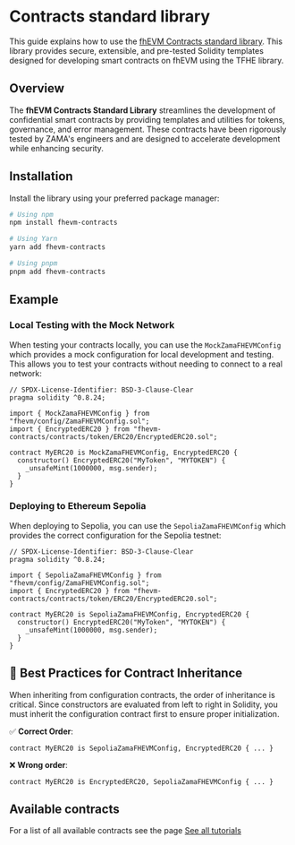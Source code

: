 # Contracts standard library

This guide explains how to use the [fhEVM Contracts standard library](https://github.com/zama-ai/fhevm-contracts/tree/main). This library provides secure, extensible, and pre-tested Solidity templates designed for developing smart contracts on fhEVM using the TFHE library.

## Overview

The **fhEVM Contracts Standard Library** streamlines the development of confidential smart contracts by providing templates and utilities for tokens, governance, and error management. These contracts have been rigorously tested by ZAMA's engineers and are designed to accelerate development while enhancing security.

## Installation

Install the library using your preferred package manager:

```bash
# Using npm
npm install fhevm-contracts

# Using Yarn
yarn add fhevm-contracts

# Using pnpm
pnpm add fhevm-contracts
```

## Example

### Local Testing with the Mock Network

When testing your contracts locally, you can use the `MockZamaFHEVMConfig` which provides a mock configuration for local development and testing. This allows you to test your contracts without needing to connect to a real network:

```solidity
// SPDX-License-Identifier: BSD-3-Clause-Clear
pragma solidity ^0.8.24;

import { MockZamaFHEVMConfig } from "fhevm/config/ZamaFHEVMConfig.sol";
import { EncryptedERC20 } from "fhevm-contracts/contracts/token/ERC20/EncryptedERC20.sol";

contract MyERC20 is MockZamaFHEVMConfig, EncryptedERC20 {
  constructor() EncryptedERC20("MyToken", "MYTOKEN") {
    _unsafeMint(1000000, msg.sender);
  }
}
```

### Deploying to Ethereum Sepolia

When deploying to Sepolia, you can use the `SepoliaZamaFHEVMConfig` which provides the correct configuration for the Sepolia testnet:

```solidity
// SPDX-License-Identifier: BSD-3-Clause-Clear
pragma solidity ^0.8.24;

import { SepoliaZamaFHEVMConfig } from "fhevm/config/ZamaFHEVMConfig.sol";
import { EncryptedERC20 } from "fhevm-contracts/contracts/token/ERC20/EncryptedERC20.sol";

contract MyERC20 is SepoliaZamaFHEVMConfig, EncryptedERC20 {
  constructor() EncryptedERC20("MyToken", "MYTOKEN") {
    _unsafeMint(1000000, msg.sender);
  }
}
```

## 🔧 Best Practices for Contract Inheritance

When inheriting from configuration contracts, the order of inheritance is critical. Since constructors are evaluated from left to right in Solidity, you must inherit the configuration contract first to ensure proper initialization.

✅ **Correct Order**:

```
contract MyERC20 is SepoliaZamaFHEVMConfig, EncryptedERC20 { ... }
```

❌ **Wrong order**:

```
contract MyERC20 is EncryptedERC20, SepoliaZamaFHEVMConfig { ... }
```

## Available contracts

For a list of all available contracts see the page [See all tutorials](../tutorials/see-all-tutorials.md)
